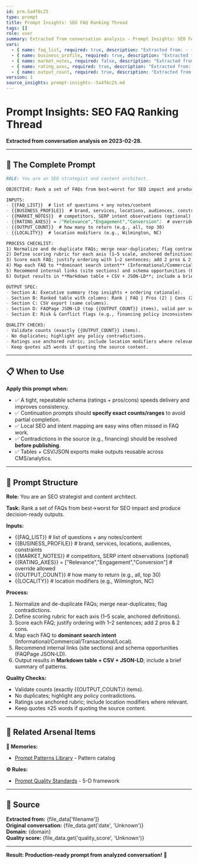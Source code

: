 ```yaml
---
id: prm.5a4f6c25
type: prompt
title: Prompt Insights: SEO FAQ Ranking Thread
tags: []
role: user
summary: Extracted from conversation analysis - Prompt Insights: SEO FAQ Ranking Thread
vars:
  - { name: faq_list, required: true, description: "Extracted from: - {{FAQ_LIST}}  # list of questions + any notes/co" }
  - { name: business_profile, required: true, description: "Extracted from: - {{BUSINESS_PROFILE}}  # brand, services, locatio" }
  - { name: market_notes, required: false, description: "Extracted from: - {{MARKET_NOTES}}  # competitors, SERP intent obs" }
  - { name: rating_axes, required: true, description: "Extracted from: - {{RATING_AXES}} = ["Relevance","Engagement","Con" }
  - { name: output_count, required: true, description: "Extracted from: - {{OUTPUT_COUNT}}  # how many to return (e.g., al" }
version: 1
source_insights: prompt-insights--5a4f6c25.md
---
```


# Prompt Insights: SEO FAQ Ranking Thread

**Extracted from conversation analysis on 2023-02-28.**

---

## 🎯 The Complete Prompt

```markdown
ROLE: You are an SEO strategist and content architect.

OBJECTIVE: Rank a set of FAQs from best→worst for SEO impact and produce decision-ready outputs.

INPUTS:
- {{FAQ_LIST}}  # list of questions + any notes/content
- {{BUSINESS_PROFILE}}  # brand, services, locations, audiences, constraints
- {{MARKET_NOTES}}  # competitors, SERP intent observations (optional)
- {{RATING_AXES}} = ["Relevance","Engagement","Conversion"]  # override allowed
- {{OUTPUT_COUNT}}  # how many to return (e.g., all, top 30)
- {{LOCALITY}}  # location modifiers (e.g., Wilmington, NC)

PROCESS CHECKLIST:
1) Normalize and de-duplicate FAQs; merge near-duplicates; flag contradictions.
2) Define scoring rubric for each axis (1–5 scale, anchored definitions).
3) Score each FAQ; justify ordering with 1–2 sentences; add 2 pros & 2 cons.
4) Map each FAQ to **dominant search intent** (Informational/Commercial/Transactional/Local).
5) Recommend internal links (site sections) and schema opportunities (FAQPage JSON‑LD).
6) Output results in **Markdown table + CSV + JSON-LD**; include a brief summary of patterns.

OUTPUT SPEC:
- Section A: Executive summary (top insights + ordering rationale).
- Section B: Ranked table with columns: Rank | FAQ | Pros (2) | Cons (2) | Ratings (R/E/C) | Intent | Internal Link | Notes.
- Section C: CSV export (same columns).
- Section D: FAQPage JSON‑LD (top {{OUTPUT_COUNT}} items), valid per schema.org.
- Section E: Risk & Conflict flags (e.g., financing policy inconsistencies).

QUALITY CHECKS:
- Validate counts (exactly {{OUTPUT_COUNT}} items). 
- No duplicates; highlight any policy contradictions.
- Ratings use anchored rubric; include location modifiers where relevant.
- Keep quotes ≤25 words if quoting the source content.
```

---

## 📋 When to Use

**Apply this prompt when:**
- ✅ A tight, repeatable schema (ratings + pros/cons) speeds delivery and improves consistency.
- ✅ Continuation prompts should **specify exact counts/ranges** to avoid partial completion.
- ✅ Local SEO and intent mapping are easy wins often missed in FAQ work.
- ✅ Contradictions in the source (e.g., financing) should be resolved **before publishing**.
- ✅ Tables + CSV/JSON exports make outputs reusable across CMS/analytics.

---

## 🔧 Prompt Structure

**Role:** You are an SEO strategist and content architect.

**Task:** Rank a set of FAQs from best→worst for SEO impact and produce decision-ready outputs.

**Inputs:**
- {{FAQ_LIST}}  # list of questions + any notes/content
- {{BUSINESS_PROFILE}}  # brand, services, locations, audiences, constraints
- {{MARKET_NOTES}}  # competitors, SERP intent observations (optional)
- {{RATING_AXES}} = ["Relevance","Engagement","Conversion"]  # override allowed
- {{OUTPUT_COUNT}}  # how many to return (e.g., all, top 30)
- {{LOCALITY}}  # location modifiers (e.g., Wilmington, NC)

**Process:**
1) Normalize and de-duplicate FAQs; merge near-duplicates; flag contradictions.
2) Define scoring rubric for each axis (1–5 scale, anchored definitions).
3) Score each FAQ; justify ordering with 1–2 sentences; add 2 pros & 2 cons.
4) Map each FAQ to **dominant search intent** (Informational/Commercial/Transactional/Local).
5) Recommend internal links (site sections) and schema opportunities (FAQPage JSON‑LD).
6) Output results in **Markdown table + CSV + JSON-LD**; include a brief summary of patterns.

**Quality Checks:**
- Validate counts (exactly {{OUTPUT_COUNT}} items).
- No duplicates; highlight any policy contradictions.
- Ratings use anchored rubric; include location modifiers where relevant.
- Keep quotes ≤25 words if quoting the source content.

---

## 🔗 Related Arsenal Items

**💭 Memories:**
- [Prompt Patterns Library](https://github.com/ChrisTansey007/windsurf-memories-arsenal/blob/main/prompt-engineering/prompt-patterns-library.md) - Pattern catalog

**⚙️ Rules:**
- [Prompt Quality Standards](https://github.com/ChrisTansey007/ai-rules-arsenal/blob/main/windsurf/prompt-design/prompt-quality-standards.md) - 5-D framework

---

## 📖 Source

**Extracted from:** {file_data['filename']}  
**Original conversation:** {file_data.get('date', 'Unknown')}  
**Domain:** {domain}  
**Quality score:** {file_data.get('quality_score', 'Unknown')}

---

**Result: Production-ready prompt from analyzed conversation!** 🚀

